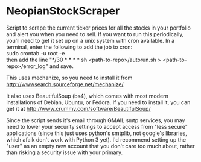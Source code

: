 # NeopianStockScraper
Script to scrape the current ticker prices for all the stocks in your portfolio and alert you when you need to sell. If you want to run this periodically, you'll need to get it set up on a unix system with cron available. In a terminal, enter the following to add the job to cron:  
sudo crontab -u root -e  
then add the line "*/30 * * * * sh \<path-to-repo\>/autorun.sh > \<path-to-repo\>/error_log" and save.

This uses mechanize, so you need to install it from http://wwwsearch.sourceforge.net/mechanize/

It also uses BeautifulSoup (bs4), which comes with most modern installations of Debian, Ubuntu, or Fedora. 
If you need to install it, you can get it at http://www.crummy.com/software/BeautifulSoup/

Since the script sends it's email through GMAIL smtp services, you may need to lower your security settings to accept access from "less secure" applications (since this just uses python's smtplib, not google's libraries, which afaik don't work with Python 3 yet). I'd recommend setting up the "user" as an empty new account that you don't care too much about, rather than risking a security issue with your primary.
